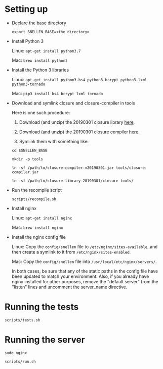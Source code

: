 # Setting up

- Declare the base directory

    `export SNELLEN_BASE=<the directory>`

 - Install Python 3

    Linux: `apt-get install python3.7`

    Mac: `brew install python3`

- Install the Python 3 libraries

    Linux: `apt-get install python3-bs4 python3-bcrypt python3-lxml python3-tornado`

    Mac: `pip3 install bs4 bcrypt lxml tornado`

- Download and symlink closure and closure-compiler in tools

    Here is one such procedure:

    1. Download (and unzip) the 20190301 closure library
    [here](https://github.com/google/closure-library/archive/v20190301.zip).

    2. Download (and unzip) the 20190301 closure compiler
    [here](https://dl.google.com/closure-compiler/compiler-20190301.zip).

    3. Symlink them with something like:

    `cd $SNELLEN_BASE`

    `mkdir -p tools`

    `ln -sf /path/to/closure-compiler-v20190301.jar tools/closure-compiler.jar`

    `ln -sf /path/to/closure-library-20190301/closure tools/`

- Run the recompile script

    `scripts/recompile.sh`

- Install nginx

    Linux: `apt-get install nginx`

    Mac: `brew install nginx`

- Install the nginx config file

    Linux: Copy the `config/snellen` file to `/etc/nginx/sites-available`, and then create a symlink
    to it from `/etc/nginx/sites-enabled`.

    Mac: Copy the `config/snellen` file into `/usr/local/etc/nginx/servers/`.

    In both cases, be sure that any of the static paths in the config file have been updated to
    match your environment.  Also, if you already have nginx installed for other purposes, remove
    the "default server" from the "listen" lines and uncomment the server_name directive.


# Running the tests

`scripts/tests.sh`


# Running the server

`sudo nginx`

`scripts/run.sh`


